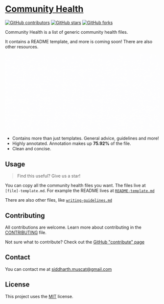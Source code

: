 # [Community Health][github-homepage]

[![GitHub contributors][contributors]][contributors-url]
[![GitHub stars][stars]][stars-url]
[![GitHub forks][forks]][forks-url]

Community Health is a list of generic community health files.

It contains a README template, and more is coming soon!
There are also other resources.

![Community Health][banner]

- Contains more than just templates. General advice, guidelines and more!
- Highly annotated. Annotation makes up **75.92%** of the file.
- Clean and concise.

## Usage

> Find this useful? Give us a star!

You can copy all the community health files you want. 
The files live at `[file]-template.md`. For example the README lives at [`README-template.md`](./README-template.md)

There are also other files, like [`writing-guidelines.md`](./writing-guidelines.md)

## Contributing

All contributions are welcome. Learn more about contributing in
the [CONTRIBUTING][contributing] file.

Not sure what to contribute? Check out the [GitHub "contribute" page][contribute]

## Contact

You can contact me at <siddharth.muscat@gmail.com>

## License

This project uses the [MIT][license] license.

[github-homepage]: https://github.com/SiddharthShyniben/community-health

[stars]: https://img.shields.io/github/stars/SiddharthShyniben/community-health
[stars-url]: https://github.com/SiddharthShyniben/community-health/stargazers

[contributors]: https://img.shields.io/github/contributors/SiddharthShyniben/community-health
[contributors-url]: https://github.com/SiddharthShyniben/community-health/graphs/contributors

[forks]: https://img.shields.io/github/forks/SiddharthShyniben/community-health
[forks-url]: https://github.com/SiddharthShyniben/community-health/network/members

[banner]: ./assets/banner.gif

[contributing]: ./CONTRIBUTING.md
[contribute]: https://github.com/SiddharthShyniben/community-health/contribute

[license]: ./LICENSE
